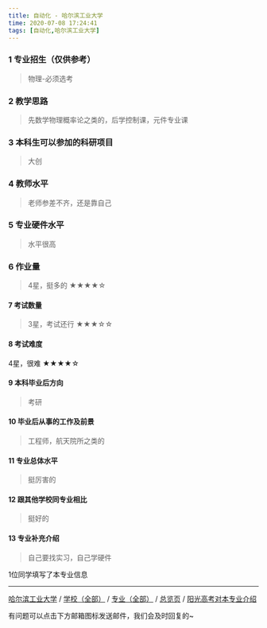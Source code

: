 ```yaml
---
title: 自动化 - 哈尔滨工业大学
time: 2020-07-08 17:24:41
tags: [自动化,哈尔滨工业大学]
---
```

### 1 专业招生（仅供参考）  
> 物理-必须选考


### 2 教学思路
> 先数学物理概率论之类的，后学控制课，元件专业课


### 3 本科生可以参加的科研项目
>  大创


### 4 教师水平
> 老师参差不齐，还是靠自己


### 5 专业硬件水平
> 水平很高


### 6 作业量
>4星，挺多的
★★★★☆



#### 7 考试数量
>3星，考试还行
★★★☆☆


#### 8 考试难度
> 
4星，很难
★★★★☆



#### 9 本科毕业后方向
> 考研


#### 10 毕业后从事的工作及前景
> 工程师，航天院所之类的


#### 11 专业总体水平
> 挺厉害的


#### 12 跟其他学校同专业相比
> 挺好的


#### 13 专业补充介绍
> 自己要找实习，自己学硬件

1位同学填写了本专业信息
***
[哈尔滨工业大学](https://univgo.github.io/2020/07/08/哈尔滨工业大学) / [学校（全部）](https://univgo.github.io/2020/07/09/学校汇总页) / [专业（全部）](https://univgo.github.io/2020/07/09/专业汇总页) / [总览页](https://univgo.github.io/2020/07/09/总览) / [阳光高考对本专业介绍](http://gaokao.chsi.com.cn/sch/zyk/view.do?schId=73395172&specId=73384324)


有问题可以点击下方邮箱图标发送邮件，我们会及时回复的~
